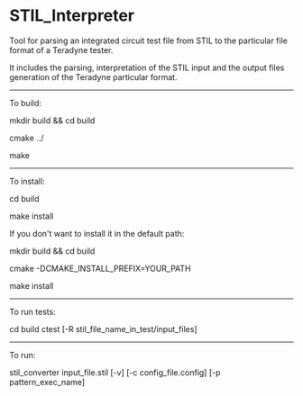 # STIL_Interpreter
Tool for parsing an integrated circuit test file from STIL to the particular file format of a Teradyne tester.

It includes the parsing, interpretation of the STIL input and the output files generation of the Teradyne particular format.

-----------------------------------------------

To build:

mkdir build && cd build

cmake ../

make

-----------------------------------------------

To install:

cd build

make install

If you don't want to install it in the default path:

mkdir build && cd build

cmake -DCMAKE_INSTALL_PREFIX=YOUR_PATH

make install

-----------------------------------------------

To run tests:

cd build
ctest [-R stil_file_name_in_test/input_files]

-----------------------------------------------

To run:

stil_converter input_file.stil [-v] [-c config_file.config] [-p pattern_exec_name]
